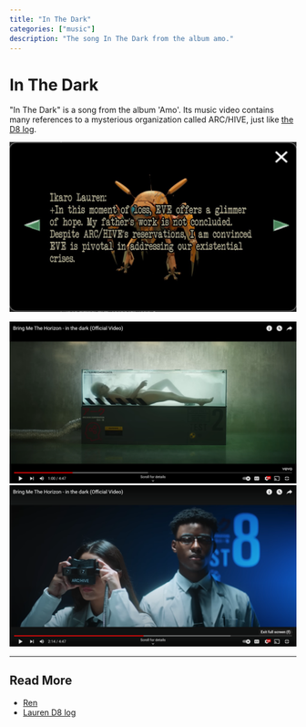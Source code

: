 ```yaml
---
title: "In The Dark"
categories: ["music"]
description: "The song In The Dark from the album amo."
---
```

# In The Dark

"In The Dark" is a song from the album 'Amo'. Its music video contains many references to a mysterious 
organization called ARC/HIVE, just like [the D8 log](../files/lauren_d8_log).

![arc-hive-arg.png](../../Resources/music/amo/arc-hive-arg.png)

![arc_hive_corporation.png](../../Resources/music/amo/inthedark/arc_hive_corporation.png)
![arc_hive_corporation2.png](../../Resources/music/amo/inthedark/arc_hive_corporation2.png)

***

## Read More

- [Ren](../characters/ren)
- [Lauren D8 log](../files/lauren_d8_log)